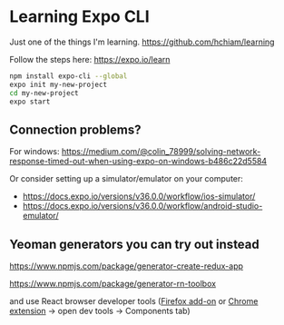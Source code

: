 # Learning Expo CLI

Just one of the things I'm learning. <https://github.com/hchiam/learning>

Follow the steps here: <https://expo.io/learn>

```bash
npm install expo-cli --global
expo init my-new-project
cd my-new-project
expo start
```

## Connection problems?

For windows: https://medium.com/@colin_78999/solving-network-response-timed-out-when-using-expo-on-windows-b486c22d5584

Or consider setting up a simulator/emulator on your computer:
* https://docs.expo.io/versions/v36.0.0/workflow/ios-simulator/
* https://docs.expo.io/versions/v36.0.0/workflow/android-studio-emulator/

## Yeoman generators you can try out instead

<https://www.npmjs.com/package/generator-create-redux-app>

<https://www.npmjs.com/package/generator-rn-toolbox>

and use React browser developer tools ([Firefox add-on](https://addons.mozilla.org/en-US/firefox/addon/react-devtools) or [Chrome extension](https://chrome.google.com/webstore/detail/react-developer-tools/fmkadmapgofadopljbjfkapdkoienihi) -> open dev tools -> Components tab)
